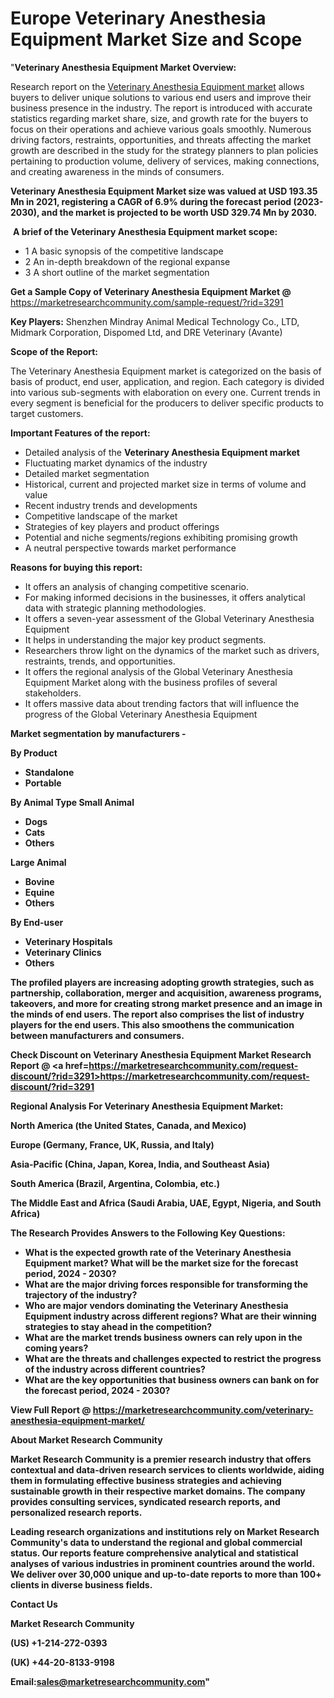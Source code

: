 # Europe Veterinary Anesthesia Equipment Market Size and Scope 
"<strong>Veterinary Anesthesia Equipment Market Overview:</strong>

Research report on the <a href=https://marketresearchcommunity.com/veterinary-anesthesia-equipment-market/>Veterinary Anesthesia Equipment market</a> allows buyers to deliver unique solutions to various end users and improve their business presence in the industry. The report is introduced with accurate statistics regarding market share, size, and growth rate for the buyers to focus on their operations and achieve various goals smoothly. Numerous driving factors, restraints, opportunities, and threats affecting the market growth are described in the study for the strategy planners to plan policies pertaining to production volume, delivery of services, making connections, and creating awareness in the minds of consumers.

<strong>Veterinary Anesthesia Equipment Market size was valued at USD 193.35 Mn in 2021, registering a CAGR of 6.9% during the forecast period (2023-2030), and the market is projected to be worth USD 329.74 Mn by 2030.</strong>

 <Strong>A brief of the Veterinary Anesthesia Equipment market scope:</Strong>
<ul>
 <li>1  A basic synopsis of the competitive landscape</li>
 <li>2  An in-depth breakdown of the regional expanse</li>
 <li>3  A short outline of the market segmentation</li>
</ul>
<strong>Get a Sample Copy of Veterinary Anesthesia Equipment Market @ </b></strong><a href=https://marketresearchcommunity.com/sample-request/?rid=3291><u>https://marketresearchcommunity.com/sample-request/?rid=3291</u></a>

<strong>Key Players:</strong> 
Shenzhen Mindray Animal Medical Technology Co., LTD, Midmark Corporation, Dispomed Ltd, and DRE Veterinary (Avante)

<strong>Scope of the Report:</strong>

The Veterinary Anesthesia Equipment market is categorized on the basis of basis of product, end user, application, and region. Each category is divided into various sub-segments with elaboration on every one. Current trends in every segment is beneficial for the producers to deliver specific products to target customers.

<strong><b>Important Features of the report:</b></strong>
<ul>
  <li>Detailed analysis of the <strong><b>Veterinary Anesthesia Equipment </b></strong><strong><b>market</b></strong></li>
  <li>Fluctuating market dynamics of the industry</li>
  <li>Detailed market segmentation</li>
  <li>Historical, current and projected market size in terms of volume and value</li>
  <li>Recent industry trends and developments</li>
  <li>Competitive landscape of the market</li>
  <li>Strategies of key players and product offerings</li>
  <li>Potential and niche segments/regions exhibiting promising growth</li>
  <li>A neutral perspective towards market performance</li>
</ul>
<strong><b>Reasons for buying this report:</b></strong>
<ul>
  <li>It offers an analysis of changing competitive scenario.</li>
  <li>For making informed decisions in the businesses, it offers analytical data with strategic planning methodologies.</li>
  <li>It offers a seven-year assessment of the Global Veterinary Anesthesia Equipment</li>
  <li>It helps in understanding the major key product segments.</li>
  <li>Researchers throw light on the dynamics of the market such as drivers, restraints, trends, and opportunities.</li>
  <li>It offers the regional analysis of the Global Veterinary Anesthesia Equipment Market along with the business profiles of several stakeholders.</li>
  <li>It offers massive data about trending factors that will influence the progress of the Global Veterinary Anesthesia Equipment</li>
</ul>

<strong>Market segmentation by manufacturers -</strong>


<strong><strong>By Product</strong></h4>
<ul>
 	<li>Standalone</li>
 	<li>Portable</li>
</ul>
<strong><strong>By Animal Type </strong></h4>
Small Animal
<ul>
 	<li>Dogs</li>
 	<li>Cats</li>
 	<li>Others</li>
</ul>
Large Animal
<ul>
 	<li>Bovine</li>
 	<li>Equine</li>
 	<li>Others</li>
</ul>
<strong><strong>By End-user</strong></h4>
<ul>
 	<li>Veterinary Hospitals</li>
 	<li>Veterinary Clinics</li>
 	<li>Others</li>
</ul>

The profiled players are increasing adopting growth strategies, such as partnership, collaboration, merger and acquisition, awareness programs, takeovers, and more for creating strong market presence and an image in the minds of end users. The report also comprises the list of industry players for the end users. This also smoothens the communication between manufacturers and consumers.

<strong><b>Check Discount on Veterinary Anesthesia Equipment Market Research Report @ </b></strong><a href=https://marketresearchcommunity.com/request-discount/?rid=3291><u>https://marketresearchcommunity.com/request-discount/?rid=3291</u></a>

<strong>Regional Analysis For Veterinary Anesthesia Equipment Market:</strong>

<strong>North America</strong> (the United States, Canada, and Mexico)

<strong>Europe</strong> (Germany, France, UK, Russia, and Italy)

<strong>Asia-Pacific</strong> (China, Japan, Korea, India, and Southeast Asia)

<strong>South America</strong> (Brazil, Argentina, Colombia, etc.)

<strong>The Middle East and Africa</strong> (Saudi Arabia, UAE, Egypt, Nigeria, and South Africa)

<strong>The Research Provides Answers to the Following Key Questions:</strong>
<ul>
 	<li>What is the expected growth rate of the Veterinary Anesthesia Equipment market? What will be the market size for the forecast period, 2024 - 2030?</li>
 	<li>What are the major driving forces responsible for transforming the trajectory of the industry?</li>
 	<li>Who are major vendors dominating the Veterinary Anesthesia Equipment industry across different regions? What are their winning strategies to stay ahead in the competition?</li>
 	<li>What are the market trends business owners can rely upon in the coming years?</li>
 	<li>What are the threats and challenges expected to restrict the progress of the industry across different countries?</li>
 	<li>What are the key opportunities that business owners can bank on for the forecast period, 2024 - 2030?</li>
</ul>

<strong>View Full Report @</strong> <a href=https://marketresearchcommunity.com/veterinary-anesthesia-equipment-market/>https://marketresearchcommunity.com/veterinary-anesthesia-equipment-market/</a>

<strong>About Market Research Community</strong>

Market Research Community is a premier research industry that offers contextual and data-driven research services to clients worldwide, aiding them in formulating effective business strategies and achieving sustainable growth in their respective market domains. The company provides consulting services, syndicated research reports, and personalized research reports.

Leading research organizations and institutions rely on Market Research Community's data to understand the regional and global commercial status. Our reports feature comprehensive analytical and statistical analyses of various industries in prominent countries around the world. We deliver over 30,000 unique and up-to-date reports to more than 100+ clients in diverse business fields.

<strong>Contact Us</strong>

<strong>Market Research Community</strong>

(US) +1-214-272-0393

(UK) +44-20-8133-9198

<strong>Email:</strong>sales@marketresearchcommunity.com"
